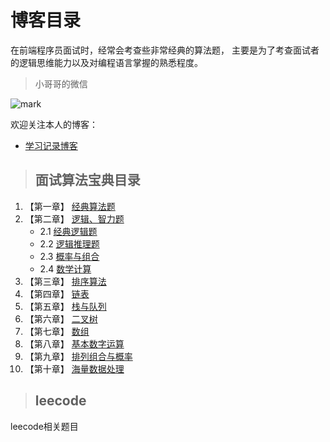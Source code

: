 # 博客目录
在前端程序员面试时，经常会考查些非常经典的算法题， 主要是为了考查面试者的逻辑思维能力以及对编程语言掌握的熟悉程度。



> 小哥哥的微信

![mark](http://static.zxinc520.com/blog/20190916/90B9Geqbqbcy.png?imageslim)





欢迎关注本人的博客：

- [学习记录博客](http://zxinc520.com/) 



> ## 面试算法宝典目录

1. 【第一章】 [经典算法题](<https://github.com/ZhChen7/Algorithm-for-the-interview/blob/master/%E7%AC%AC%E4%B8%80%E7%AB%A0%20%E7%BB%8F%E5%85%B8%E7%AE%97%E6%B3%95%E9%A2%98/%E7%BB%8F%E5%85%B8%E7%AE%97%E6%B3%95%E9%A2%98.md>) 
2. 【第二章】 [逻辑、智力题](<https://github.com/ZhChen7/Algorithm-for-the-interview/blob/master/%E7%AC%AC%E4%BA%8C%E7%AB%A0%20%E9%80%BB%E8%BE%91%E6%99%BA%E5%8A%9B%E9%A2%98/%E9%80%BB%E8%BE%91%E6%99%BA%E5%8A%9B%E9%A2%98.md>)
   - 2.1  [经典逻辑题](<https://github.com/ZhChen7/Algorithm-for-the-interview/blob/master/%E7%AC%AC%E4%BA%8C%E7%AB%A0%20%E9%80%BB%E8%BE%91%E6%99%BA%E5%8A%9B%E9%A2%98/%E7%BB%8F%E5%85%B8%E9%80%BB%E8%BE%91%E9%A2%98/%E7%BB%8F%E5%85%B8%E9%80%BB%E8%BE%91%E9%A2%98.md>)
   - 2.2  [逻辑推理题](<https://github.com/ZhChen7/Algorithm-for-the-interview/blob/master/%E7%AC%AC%E4%BA%8C%E7%AB%A0%20%E9%80%BB%E8%BE%91%E6%99%BA%E5%8A%9B%E9%A2%98/%E9%80%BB%E8%BE%91%E6%8E%A8%E7%90%86%E9%A2%98/%E9%80%BB%E8%BE%91%E6%8E%A8%E7%90%86%E9%A2%98.md>)
   - 2.3  [概率与组合](<https://github.com/ZhChen7/Algorithm-for-the-interview/blob/master/%E7%AC%AC%E4%BA%8C%E7%AB%A0%20%E9%80%BB%E8%BE%91%E6%99%BA%E5%8A%9B%E9%A2%98/%E6%A6%82%E7%8E%87%E4%B8%8E%E7%BB%84%E5%90%88/%E6%A6%82%E7%8E%87%E4%B8%8E%E7%BB%84%E5%90%88.md>)
   - 2.4  [数学计算](<https://github.com/ZhChen7/Algorithm-for-the-interview/blob/master/%E7%AC%AC%E4%BA%8C%E7%AB%A0%20%E9%80%BB%E8%BE%91%E6%99%BA%E5%8A%9B%E9%A2%98/%E6%95%B0%E5%AD%A6%E8%AE%A1%E7%AE%97/%E6%95%B0%E5%AD%A6%E8%AE%A1%E7%AE%97.md>)
3. 【第三章】  [排序算法](<https://github.com/ZhChen7/Algorithm-for-the-interview/blob/master/%E7%AC%AC%E4%B8%89%E7%AB%A0%20%20%E6%8E%92%E5%BA%8F%E7%AE%97%E6%B3%95/%E6%8E%92%E5%BA%8F%E7%AE%97%E6%B3%95.md>)
4. 【第四章】  [链表](<https://github.com/ZhChen7/Algorithm-for-the-interview/blob/master/%E7%AC%AC%E5%9B%9B%E7%AB%A0%20%E9%93%BE%E8%A1%A8/%E9%93%BE%E8%A1%A8.md>)
5. 【第五章】 [栈与队列](<https://github.com/ZhChen7/Algorithm-for-the-interview/blob/master/%E7%AC%AC%E4%BA%94%E7%AB%A0%20%E6%A0%88%E4%B8%8E%E9%98%9F%E5%88%97/%E6%A0%88%E4%B8%8E%E9%98%9F%E5%88%97.md>)
6. 【第六章】 [二叉树](<https://github.com/ZhChen7/Algorithm-for-the-interview/blob/master/%E7%AC%AC%E5%85%AD%E7%AB%A0%20%E4%BA%8C%E5%8F%89%E6%A0%91/%E4%BA%8C%E5%8F%89%E6%A0%91.md>)
7. 【第七章】 [数组](<https://github.com/ZhChen7/Algorithm-for-the-interview/blob/master/%E7%AC%AC%E4%B8%83%E7%AB%A0%20%E6%95%B0%E7%BB%84/%E6%95%B0%E7%BB%84.md>)
8. 【第八章】 [基本数字运算](<https://github.com/ZhChen7/Algorithm-for-the-interview/blob/master/%E7%AC%AC%E5%85%AB%E7%AB%A0%20%E5%9F%BA%E6%9C%AC%E6%95%B0%E5%AD%97%E8%BF%90%E7%AE%97/%E5%9F%BA%E6%9C%AC%E6%95%B0%E5%AD%97%E8%BF%90%E7%AE%97.md>)
9. 【第九章】 [排列组合与概率](<https://github.com/ZhChen7/Algorithm-for-the-interview/blob/master/%E7%AC%AC%E4%B9%9D%E7%AB%A0%20%E6%8E%92%E5%88%97%E7%BB%84%E5%90%88%E4%B8%8E%E6%A6%82%E7%8E%87/%E6%8E%92%E5%88%97%E7%BB%84%E5%90%88%E4%B8%8E%E6%A6%82%E7%8E%87.md>)
10. 【第十章】 [海量数据处理](<https://github.com/ZhChen7/Algorithm-for-the-interview/blob/master/%E7%AC%AC%E5%8D%81%E7%AB%A0%20%E6%B5%B7%E9%87%8F%E6%95%B0%E6%8D%AE%E5%A4%84%E7%90%86/%E6%B5%B7%E9%87%8F%E6%95%B0%E6%8D%AE%E5%A4%84%E7%90%86.md>)



> ## leecode

leecode相关题目



